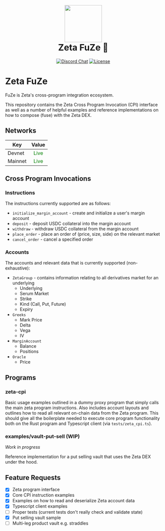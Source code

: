 <div align="center">
  <img height="120px" src="./logo.png" />

  <h1 style="margin-top: 0px">Zeta FuZe 🧬</h1>

  <p>
    <a href="https://discord.gg/dD7YREfBkR"
      ><img
        alt="Discord Chat"
        src="https://img.shields.io/discord/841556000632078378?color=blueviolet"
    /></a>
    <a href="https://opensource.org/licenses/Apache-2.0"
      ><img
        alt="License"
        src="https://img.shields.io/github/license/project-serum/anchor?color=blueviolet"
    /></a>
  </p>
</div>

# Zeta FuZe

FuZe is Zeta's cross-program integration ecosystem.

This repository contains the Zeta Cross Program Invocation (CPI) interface as well as a number of helpful examples and reference implementations on how to compose (fuse) with the Zeta DEX.

## Networks

| Key     |                     Value                      |
| ------- | :--------------------------------------------: |
| Devnet  |     <span style="color:green">Live</span>      |
| Mainnet | <span style="color:green">Live</span> |

## Cross Program Invocations

### Instructions

The instructions currently supported are as follows:

- `initialize_margin_account` - create and initialize a user's margin account
- `deposit` - deposit USDC collateral into the margin account
- `withdraw` - withdraw USDC collateral from the margin account
- `place_order` - place an order of (price, size, side) on the relevant market
- `cancel_order` - cancel a specified order

### Accounts

The accounts and relevant data that is currently supported (non-exhaustive):

- `ZetaGroup` - contains information relating to all derivatives market for an underlying
  - Underlying
  - Serum Market
  - Strike
  - Kind (Call, Put, Future)
  - Expiry
- `Greeks`
  - Mark Price
  - Delta
  - Vega
  - IV
- `MarginAccount`
  - Balance
  - Positions
- `Oracle`
  - Price

## Programs

### zeta-cpi

Basic usage examples outlined in a dummy proxy program that simply calls the main zeta program instructions. Also includes account layouts and outlines how to read all relevant on-chain data from the Zeta program.
This should give all the boilerplate needed to execute core program functionality both on the Rust program and Typescript client (via `tests/zeta_cpi.ts`).

### examples/vault-put-sell (WIP)

_Work in progress_

Reference implementation for a put selling vault that uses the Zeta DEX under the hood.

## Feature Requests

- [x] Zeta program interface
- [x] Core CPI instruction examples
- [x] Examples on how to read and deserialize Zeta account data
- [x] Typescript client examples
- [ ] Proper tests (current tests don't really check and validate state)
- [x] Put selling vault sample
- [ ] Multi-leg product vault e.g. straddles
